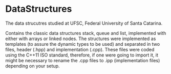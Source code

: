 # DataStructures
The data strucutres studied at UFSC, Federal University of Santa Catarina.

Contains the classic data structures stack, queue and list, implemented with either with arrays or linked nodes.
The structures were implemented as templates (to assure the dynamic types to be used) and separated in two files, header (.hpp) and implementation (.cpp).
These files were coded using the C++11 ISO standard, therefore, if one were going to import it, it might be necessary to rename the .cpp 
files to .ipp (implementation files) depending on your setup.
